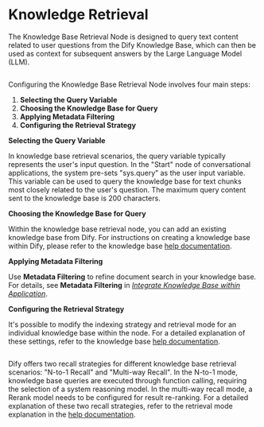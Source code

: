# Knowledge Retrieval

The Knowledge Base Retrieval Node is designed to query text content related to user questions from the Dify Knowledge Base, which can then be used as context for subsequent answers by the Large Language Model (LLM).

<figure><img src="../../../.gitbook/assets/knowledge-retrieval.png" alt=""><figcaption></figcaption></figure>

Configuring the Knowledge Base Retrieval Node involves four main steps:

1. **Selecting the Query Variable**
2. **Choosing the Knowledge Base for Query**
3. **Applying Metadata Filtering**
4. **Configuring the Retrieval Strategy**

**Selecting the Query Variable**

In knowledge base retrieval scenarios, the query variable typically represents the user's input question. In the "Start" node of conversational applications, the system pre-sets "sys.query" as the user input variable. This variable can be used to query the knowledge base for text chunks most closely related to the user's question. The maximum query content sent to the knowledge base is 200 characters.

**Choosing the Knowledge Base for Query**

Within the knowledge base retrieval node, you can add an existing knowledge base from Dify. For instructions on creating a knowledge base within Dify, please refer to the knowledge base [help documentation](https://docs.dify.ai/guides/knowledge-base/create-knowledge-and-upload-documents).

**Applying Metadata Filtering**

Use **Metadata Filtering** to refine document search in your knowledge base. For details, see **Metadata Filtering** in *[Integrate Knowledge Base within Application](https://docs.dify.ai/guides/knowledge-base/integrate-knowledge-within-application)*.

**Configuring the Retrieval Strategy**

It's possible to modify the indexing strategy and retrieval mode for an individual knowledge base within the node. For a detailed explanation of these settings, refer to the knowledge base [help documentation](https://docs.dify.ai/guides/knowledge-base/retrieval-test-and-citation).

<figure><img src="../../../.gitbook/assets/knowledge-retrieval-1.png" alt=""><figcaption></figcaption></figure>

Dify offers two recall strategies for different knowledge base retrieval scenarios: "N-to-1 Recall" and "Multi-way Recall". In the N-to-1 mode, knowledge base queries are executed through function calling, requiring the selection of a system reasoning model. In the multi-way recall mode, a Rerank model needs to be configured for result re-ranking. For a detailed explanation of these two recall strategies, refer to the retrieval mode explanation in the [help documentation](https://docs.dify.ai/guides/knowledge-base/create-knowledge-and-upload-documents#id-5-indexing-methods).

<figure><img src="../../../.gitbook/assets/knowledge-retrieval-2.png" alt=""><figcaption></figcaption></figure>
